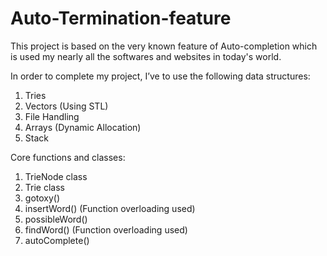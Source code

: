 # Auto-Termination-feature
This project is based on the very known feature of Auto-completion which is used my nearly all the softwares and websites in today's world. 

In order to complete my project, I’ve to use the following data structures:
1.	Tries
2.	Vectors (Using STL)
3.	File Handling
4.	Arrays (Dynamic Allocation)
5.	Stack


Core functions and classes:
1.	TrieNode class
2.	Trie class
3.	gotoxy()
4.	insertWord() (Function overloading used)
5.	possibleWord() 
6.	findWord() (Function overloading used)
7.	autoComplete()
